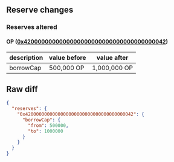 ## Reserve changes

### Reserves altered

#### OP ([0x4200000000000000000000000000000000000042](https://explorer.optimism.io/address/0x4200000000000000000000000000000000000042))

| description | value before | value after |
| --- | --- | --- |
| borrowCap | 500,000 OP | 1,000,000 OP |


## Raw diff

```json
{
  "reserves": {
    "0x4200000000000000000000000000000000000042": {
      "borrowCap": {
        "from": 500000,
        "to": 1000000
      }
    }
  }
}
```